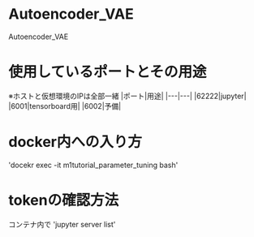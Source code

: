 # Autoencoder_VAE
Autoencoder_VAE

# 使用しているポートとその用途
※ホストと仮想環境のIPは全部一緒
|ポート|用途|
|---|---|
|62222|jupyter|
|6001|tensorboard用|
|6002|予備|

# docker内への入り方
'docekr exec -it m1tutorial_parameter_tuning bash'

# tokenの確認方法
コンテナ内で
'jupyter server list'